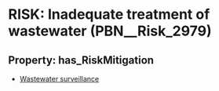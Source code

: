 # RISK: __Inadequate treatment of wastewater__ (PBN__Risk_2979)

## Property: has_RiskMitigation

* [Wastewater surveillance](PBN__Mitigation_1138)

